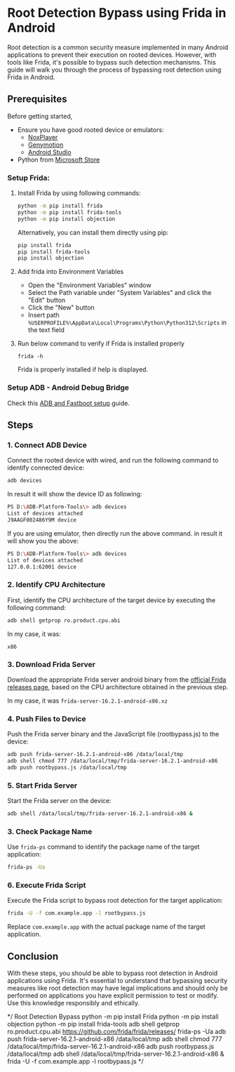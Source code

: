 # Root Detection Bypass using Frida in Android

Root detection is a common security measure implemented in many Android applications to prevent their execution on rooted devices. However, with tools like Frida, it's possible to bypass such detection mechanisms. This guide will walk you through the process of bypassing root detection using Frida in Android.

## Prerequisites

Before getting started,

- Ensure you have good rooted device or emulators:
  - [NoxPlayer](https://www.bignox.com/)
  - [Genymotion](https://www.genymotion.com/product-desktop/download/)
  - [Android Studio](https://developer.android.com/studio)
- Python from [Microsoft Store](https://apps.microsoft.com/detail/9ncvdn91xzqp?hl=en-us&gl=US)

### Setup Frida:

1. Install Frida by using following commands:

    ```bash
    python -m pip install frida
    python -m pip install frida-tools
    python -m pip install objection
    ```

    Alternatively, you can install them directly using pip:
  
    ```bash
    pip install frida
    pip install frida-tools
    pip install objection
    ```
2. Add frida into Environment Variables
    * Open the "Environment Variables" window
    * Select the Path variable under "System Variables" and click the "Edit" button
    * Click the "New" button
    * Insert path `%USERPROFILE%\AppData\Local\Programs\Python\Python312\Scripts` in the text field

3. Run below command to verify if Frida is installed properly
   ```
   frida -h
   ```
   Frida is properly installed if help is displayed.

### Setup ADB - Android Debug Bridge

Check this [ADB and Fastboot setup](./ADB%20and%20Fastboot%20Setup.md) guide.

## Steps

### 1. Connect ADB Device

Connect the rooted device with wired, and run the following command to identify connected device:
```bash
adb devices
```
In result it will show the device ID as following:
```bash
PS D:\ADB-Platform-Tools\> adb devices
List of devices attached
J9AAGF002486Y9M device
```

If you are using emulator, then directly run the above command. in result it will show you the above:
```bash
PS D:\ADB-Platform-Tools\> adb devices
List of devices attached
127.0.0.1:62001 device
```

### 2. Identify CPU Architecture

First, identify the CPU architecture of the target device by executing the following command:

```bash
adb shell getprop ro.product.cpu.abi
```
In my case, it was:
```
x86
```
### 3. Download Frida Server

Download the appropriate Frida server android binary from the [official Frida releases page](https://github.com/frida/frida/releases/), based on the CPU architecture obtained in the previous step.

In my case, it was `frida-server-16.2.1-android-x86.xz`

### 4. Push Files to Device

Push the Frida server binary and the JavaScript file (rootbypass.js) to the device:

```bash
adb push frida-server-16.2.1-android-x86 /data/local/tmp
adb shell chmod 777 /data/local/tmp/frida-server-16.2.1-android-x86
adb push rootbypass.js /data/local/tmp
```

### 5. Start Frida Server

Start the Frida server on the device:

```bash
adb shell /data/local/tmp/frida-server-16.2.1-android-x86 &
```

### 3. Check Package Name

Use `frida-ps` command to identify the package name of the target application:

```bash
frida-ps -Ua
```

### 6. Execute Frida Script

Execute the Frida script to bypass root detection for the target application:

```bash
frida -U -f com.example.app -l rootbypass.js
```

Replace `com.example.app` with the actual package name of the target application.

## Conclusion

With these steps, you should be able to bypass root detection in Android applications using Frida. It's essential to understand that bypassing security measures like root detection may have legal implications and should only be performed on applications you have explicit permission to test or modify. Use this knowledge responsibly and ethically.









*/
Root Detection Bypass
python -m pip install Frida
python -m pip install objection
python -m pip install frida-tools
adb shell getprop ro.product.cpu.abi
https://github.com/frida/frida/releases/
frida-ps -Ua
adb push frida-server-16.2.1-android-x86 /data/local/tmp
adb shell chmod 777 /data/local/tmp/frida-server-16.2.1-android-x86
adb push rootbypass.js /data/local/tmp
adb shell /data/local/tmp/frida-server-16.2.1-android-x86 &
frida -U -f com.example.app -l rootbypass.js
*/
